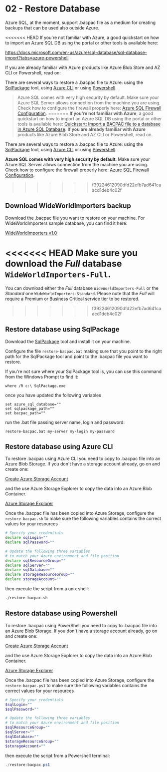 # 02 - Restore Database

Azure SQL, at the moment, support .bacpac file as a medium for creating backups that can be used also outside Azure. 

<<<<<<< HEAD
If you're not familiar with Azure, a good quickstart on how to import an Azure SQL DB using the portal or other tools is available here:

https://docs.microsoft.com/en-us/azure/sql-database/sql-database-import?tabs=azure-powershell 

If you are already familiar with Azure products like Azure Blob Store and AZ CLI or Powershell, read on:

There are several ways to restore a .bacpac file to Azure: using the [SqlPackage](https://docs.microsoft.com/en-us/sql/tools/sqlpackage) tool, using [Azure CLI](https://docs.microsoft.com/en-us/cli/azure/install-azure-cli?view=azure-cli-latest) or using [Powershell](https://docs.microsoft.com/en-us/powershell/azure/).

> Azure SQL comes with very high security by default. Make sure your Azure SQL Server allows connection from the machine you are using. Check how to configure the firewall properly here: [Azure SQL Firewall Configuration](https://docs.microsoft.com/en-us/azure/sql-database/sql-database-firewall-configure#from-the-database-overview-page).
=======
**If you're not familiar with Azure**, a good quickstart on how to import an Azure SQL DB using the portal or other tools is available here: [Quickstart: Import a BACPAC file to a database in Azure SQL Database](https://docs.microsoft.com/en-us/azure/sql-database/sql-database-import). **If you are already familiar with Azure** products like Azure Blob Store and AZ CLI or Powershell, read on.

There are several ways to restore a .bacpac file to Azure: using the [SqlPackage](https://docs.microsoft.com/en-us/sql/tools/sqlpackage) tool, using [Azure CLI](https://docs.microsoft.com/en-us/cli/azure/install-azure-cli?view=azure-cli-latest) or using [Powershell](https://docs.microsoft.com/en-us/powershell/azure/).

**Azure SQL comes with very high security by default**. Make sure your Azure SQL Server allows connection from the machine you are using. Check how to configure the firewall properly here: [Azure SQL Firewall Configuration](https://docs.microsoft.com/en-us/azure/sql-database/sql-database-firewall-configure#from-the-database-overview-page).
>>>>>>> f39224612090dfd22efb7ad641caacd1deb4c02f

## Download WideWorldImporters backup

Download the .bacpac file you want to restore on your machine. For WideWorldImporters sample database, you can find it here:

[WideWorldImporters v1.0](https://github.com/Microsoft/sql-server-samples/releases/tag/wide-world-importers-v1.0)

<<<<<<< HEAD
Make sure you download the *Full* database `WideWorldImporters-Full`.
=======
You can download either the *Full* database `WideWorldImporters-Full` or the *Standard* one `WideWorldImporters-Standard`. Please note that the *Full* will require a Premium or Business Critical service tier to be restored. 
>>>>>>> f39224612090dfd22efb7ad641caacd1deb4c02f

## Restore database using SqlPackage

Download the [SqlPackage](https://docs.microsoft.com/en-us/sql/tools/sqlpackage) tool and install it on your machine. 

Configure the file `restore-bacpac.bat` making sure that you point to the right path for the SqlPackage tool and point to the .bacpac file you want to restore.

If you're not sure where your SqlPackage tool is, you can use this command from the Windows Prompt to find it:

```text
where /R c:\ SqlPackage.exe
```

once you have updated the following variables

```text
set azure_sql_database=""
set sqlpackage_path=""
set bacpac_path=""
```

run the .bat file passing server name, login and password:

```text
restore-bacpac.bat my-server my-login my-password
```

## Restore database using Azure CLI

To restore .bacpac using Azure CLI you need to copy to .bacpac file into an Azure Blob Storage. If you don't have a storage account already, go on and create one:

[Create Azure Storage Account](https://docs.microsoft.com/en-us/azure/storage/common/storage-quickstart-create-account?tabs=azure-portal)

and the use Azure Storage Explorer to copy the data into an Azure Blob Container.

[Azure Storage Explorer](https://azure.microsoft.com/en-us/features/storage-explorer/)

Once the .bacpac file has been copied into Azure Storage, configure the `restore-bacpac.sh` to make sure the following variables contains the correct values for your resources

```bash
# Specify your credentials
declare sqlLogin=""
declare sqlPassword=""

# Update the following three variables
# to match your Azure environment and file position
declare sqlResourceGroup=""
declare sqlServer=""
declare sqlDatabase=""
declare storageResourceGroup=""
declare storageAccount=""
```

then execute the script from a unix shell:

```bash
./restore-bacpac.sh
```

## Restore database using Powershell

To restore .bacpac using PowerShell you need to copy to .bacpac file into an Azure Blob Storage. If you don't have a storage account already, go on and create one:

[Create Azure Storage Account](https://docs.microsoft.com/en-us/azure/storage/common/storage-quickstart-create-account?tabs=azure-portal)

and the use Azure Storage Explorer to copy the data into an Azure Blob Container.

[Azure Storage Explorer](https://azure.microsoft.com/en-us/features/storage-explorer/)

Once the .bacpac file has been copied into Azure Storage, configure the `restore-bacpac.ps1` to make sure the following variables contains the correct values for your resources

```powershell
# Specify your credentials
$sqlLogin=""
$sqlPassword=""

# Update the following three variables
# to match your Azure environment and file position
$sqlResourceGroup=""
$sqlServer=""
$sqlDatabase=""
$storageResourceGroup=""
$storageAccount=""
```

then execute the script from a Powershell terminal:

```powershell
./restore-bacpac.ps1
```
